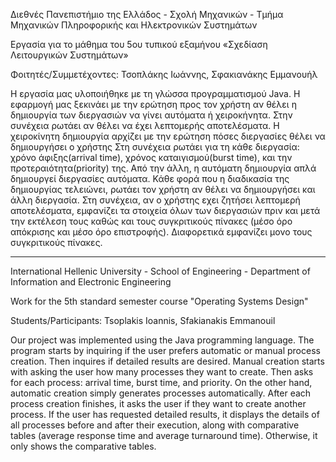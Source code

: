 Διεθνές Πανεπιστήμιο της Ελλάδος - Σχολή Μηχανικών - Τμήμα Μηχανικών Πληροφορικής και Ηλεκτρονικών Συστημάτων

Εργασία για το μάθημα του 5ου τυπικού εξαμήνου «Σχεδίαση Λειτουργικών Συστημάτων»

Φοιτητές/Συμμετέχοντες: Τσοπλάκης Ιωάννης, Σφακιανάκης Εμμανουήλ

H εργασία μας υλοποιήθηκε με τη γλώσσα προγραμματισμού Java. H εφαρμογή μας ξεκινάει με την ερώτηση προς τον χρήστη αν θέλει η δημιουργία των διεργασιών να γίνει αυτόματα ή χειροκήνητα. Στην συνέχεια ρωτάει αν θέλει να έχει λεπτομερής αποτελέσματα. Η χειροκίνητη δημιουργία αρχίζει με την ερώτηση πόσες διεργασίες θέλει να δημιουργήσει ο χρήστης Στη συνέχεια ρωτάει για τη κάθε διεργασία: χρόνο άφιξης(arrival time), χρόνος καταιγισμού(burst time), και την προτεραιότητα(priority) της. Aπό την άλλη, η αυτόματη δημιουργία απλά δημιουργεί διεργασίες αυτόματα. Κάθε φορά που η διαδικασία της δημιουργίας τελειώνει, ρωτάει τον χρήστη αν θέλει να δημιουργήσει και άλλη διεργασία. Στη συνέχεια, αν ο χρήστης εχει ζητήσει λεπτομερή αποτελέσματα, εμφανίζει τα στοιχεία όλων των διεργασιών πριν και μετά την εκτέλεση τους καθώς και τους συγκριτικούς πίνακες (μέσο όρο απόκρισης και μέσο όρο επιστροφής). Διαφορετικά εμφανίζει μονο τους συγκριτικούς πίνακες.

-------------------------------
International Hellenic University - School of Engineering - Department of Information and Electronic Engineering

Work for the 5th standard semester course "Operating Systems Design"

Students/Participants: Tsoplakis Ioannis, Sfakianakis Emmanouil

Our project was implemented using the Java programming language. The program starts by inquiring if the user prefers automatic or manual process creation. Then inquires if detailed results are desired. Manual creation starts with asking the user how many processes they want to create. Then asks for each process: arrival time, burst time, and priority. On the other hand, automatic creation simply generates processes automatically. After each process creation finishes, it asks the user if they want to create another process. If the user has requested detailed results, it displays the details of all processes before and after their execution, along with comparative tables (average response time and average turnaround time). Otherwise, it only shows the comparative tables.
